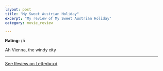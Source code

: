```yaml
---
layout: post
title: "My Sweet Austrian Holiday"
excerpt: "My review of My Sweet Austrian Holiday"
category: movie_review

---
```


**Rating:** /5

Ah Vienna, the windy city

<hr>

[See Review on Letterboxd](https://boxd.it/89BNUV)
